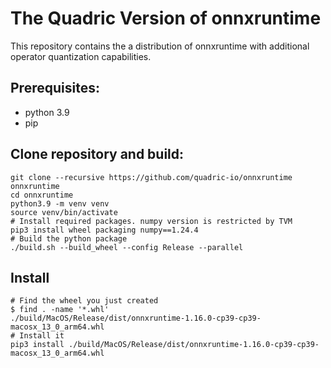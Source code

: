 # The Quadric Version of onnxruntime

This repository contains the a distribution of onnxruntime with additional operator quantization capabilities.


## Prerequisites:
- python 3.9
- pip

## Clone repository and build:
```
git clone --recursive https://github.com/quadric-io/onnxruntime onnxruntime
cd onnxruntime
python3.9 -m venv venv
source venv/bin/activate
# Install required packages. numpy version is restricted by TVM
pip3 install wheel packaging numpy==1.24.4
# Build the python package
./build.sh --build_wheel --config Release --parallel
```

## Install 
```
# Find the wheel you just created
$ find . -name '*.whl'
./build/MacOS/Release/dist/onnxruntime-1.16.0-cp39-cp39-macosx_13_0_arm64.whl
# Install it
pip3 install ./build/MacOS/Release/dist/onnxruntime-1.16.0-cp39-cp39-macosx_13_0_arm64.whl
```
